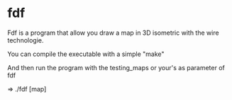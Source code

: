 # fdf

Fdf is a program that allow you draw a map in 3D isometric with the wire technologie.

You can compile the executable with a simple "make"

And then run the program with the testing_maps or your's as parameter of fdf

=> ./fdf [map]
